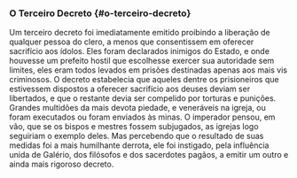 ### O Terceiro Decreto {#o-terceiro-decreto}

Um terceiro decreto foi imediatamente emitido proibindo a liberação de qualquer pessoa do clero, a menos que consentissem em oferecer sacrifício aos ídolos. Eles foram declarados inimigos do Estado, e onde houvesse um prefeito hostil que escolhesse exercer sua autoridade sem limites, eles eram todos levados em prisões destinadas apenas aos mais vis criminosos. O decreto estabelecia que aqueles dentre os prisioneiros que estivessem dispostos a oferecer sacrifício aos deuses deviam ser libertados, e que o restante devia ser compelido por torturas e punições. Grandes multidões da mais devota piedade, e veneráveis na igreja, ou foram executados ou foram enviados às minas. O imperador pensou, em vão, que se os bispos e mestres fossem subjugados, as igrejas logo seguiriam o exemplo deles. Mas percebendo que o resultado de suas medidas foi a mais humilhante derrota, ele foi instigado, pela influência unida de Galério, dos filósofos e dos sacerdotes pagãos, a emitir um outro e ainda mais rigoroso decreto.